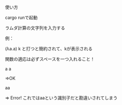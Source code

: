 使い方

cargo runで起動

ラムダ計算の文字列を入力する

例：

(λa.a) k
と打つと簡約されて、kが表示される

関数の適応は必ずスペースを一つ入れること！

a a

=>OK

aa

=> Error! これではaaという識別子だと勘違いされてしまう
